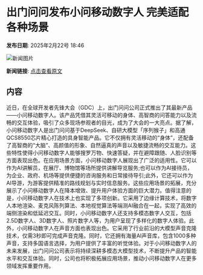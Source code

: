 # 出门问问发布小问移动数字人 完美适配各种场景

**发布日期**: 2025年2月22号 18:46

![新闻图片](https://pic.chinaz.com/picmap/thumb/202412101653039723_0.jpg)

**新闻链接**: [点击查看原文](https://www.aibase.com/zh/news/15622)

## 内容

近日，在全球开发者先锋大会（GDC）上，出门问问公司正式推出了其最新产品——小问移动数字人。该产品凭借其灵活可移动的身体、高智商的问答能力以及流畅的交互体验，吸引了众多现场参观者的目光，成为了大会的一大亮点。据了解，小问移动数字人是出门问问基于DeepSeek、自研大模型「序列猴子」和高通QCS8550芯片精心打造的具身智能产品。它不仅拥有灵活移动的“身体”，还配备了高智商的“大脑”、高颜值的形象、自然逼真的声音以及敏捷流畅的交互能力。这些特性使得小问移动数字人能够搜罗万物、快速答疑，并在避障跟随、人脸识别等方面表现出色。在应用场景方面，小问移动数字人展现出了广泛的适用性。它可以作为AI讲解员，在展厅、博物馆等场所提供讲解导览服务;也可以作为AI接待员，为企业、政府、机场等提供便捷的咨询服务和日常接待导引;此外，它还可以作为AI导游，为游客提供精准的路线规划与实时信息服务。这些应用场景的拓展，充分展示了小问移动数字人在降本增效、提升用户体验方面的巨大潜力。值得注意的是，小问移动数字人在技术上也实现了多项创新。它采用了边缘计算技术，将数字人本地渲染、麦克风陈列算法、本地视觉算法等端测AI融合在一起，实现了高效的端侧渲染和低延迟交互。同时，小问移动数字人还支持多模态数字人交互，包括2.5D数字人、3D数字人、照片数字人等，为用户呈现了多样化的数字人体验。此外，小问移动数字人在声音方面也表现出色。它采用了行业前沿的大模型声音克隆技术，仅需3秒即可完成声音克隆。同时，它还拥有海量AI声音库，包含1000多种声音，支持多国语言选择，为用户提供了丰富的听觉体验。对于小问移动数字人的未来发展，出门问问公司表示将持续深耕多模态大模型技术，不断提升产品的智能水平和交互体验。同时，公司也将积极拓展应用场景，推动小问移动数字人在更多领域发挥重要作用。
